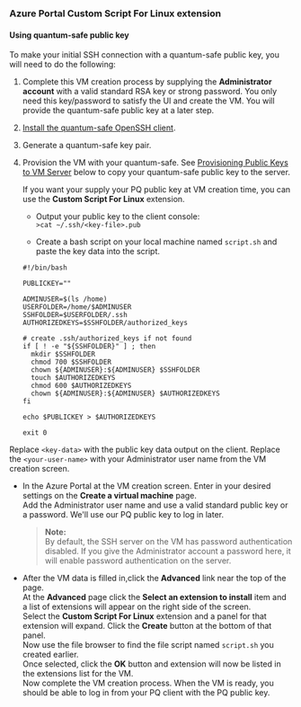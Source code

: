 ###   Azure Portal __Custom Script For Linux__ extension

#### Using quantum-safe public key
To make your initial SSH connection with a quantum-safe public key, you will need to do the following:
1. Complete this VM creation process by supplying the __Administrator account__ with a valid standard RSA key or strong password. You only need this key/password to satisfy the UI and create the VM. You will provide the quantum-safe public key at a later step.
2. [Install the quantum-safe OpenSSH client](./Client.md).  
3. Generate a quantum-safe key pair.
4. Provision the VM with your quantum-safe. See [Provisioning Public Keys to VM Server](#Provisioning-Public-Keys-to-VM-Server) below to copy your quantum-safe public key to the server.


    If you want your supply your PQ public key at VM creation time, you can use the __Custom Script For Linux__ extension.

    - Output your public key to the client console:  
      `>cat ~/.ssh/<key-file>.pub`  


    - Create a bash script on your local machine named `script.sh` and paste the key data into the script.
    ```
    #!/bin/bash

    PUBLICKEY=""

    ADMINUSER=$(ls /home)
    USERFOLDER=/home/$ADMINUSER
    SSHFOLDER=$USERFOLDER/.ssh
    AUTHORIZEDKEYS=$SSHFOLDER/authorized_keys

    # create .ssh/authorized_keys if not found
    if [ ! -e "${SSHFOLDER}" ] ; then
      mkdir $SSHFOLDER
      chmod 700 $SSHFOLDER
      chown ${ADMINUSER}:${ADMINUSER} $SSHFOLDER
      touch $AUTHORIZEDKEYS
      chmod 600 $AUTHORIZEDKEYS
      chown ${ADMINUSER}:${ADMINUSER} $AUTHORIZEDKEYS
    fi

    echo $PUBLICKEY > $AUTHORIZEDKEYS

    exit 0
    ```


Replace `<key-data>` with the public key data output on the client. Replace the `<your-user-name>` with your Administrator user name from the VM creation screen.

  - In the Azure Portal at the VM creation screen. Enter in your desired settings on the __Create a virtual machine__ page.  
  Add the Administrator user name and use a valid standard public key or a password. We'll use our PQ public key to log in later.

      >__Note:__  
      >By default, the SSH server on the VM has password authentication disabled.  If you give the Administrator account a password here, it will enable password authentication on the server.
  
  
  - After the VM data is filled in,click the __Advanced__ link near the top of the page.  
  At the __Advanced__ page click the __Select an extension to install__ item and a list of extensions will appear on the right side of the screen.  
  Select the __Custom Script For Linux__ extension and a panel for that extension will expand.  Click the __Create__ button at the bottom of that panel.  
  Now use the file browser to find the file script named `script.sh` you created earlier.  
  Once selected, click the __OK__ button and extension will now be listed in the extensions list for the VM.  
  Now complete the VM creation process. When the VM is ready, you should be able to log in from your PQ client with the PQ public key.
